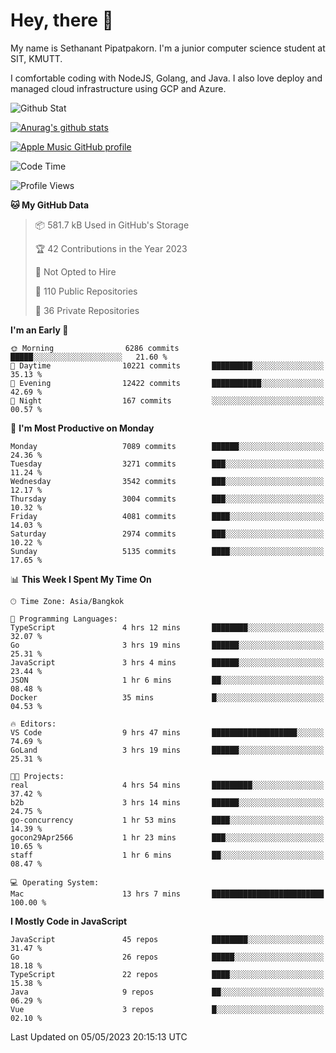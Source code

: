 # Hey, there 🙌
My name is Sethanant Pipatpakorn. I'm a junior computer science student at SIT, KMUTT.

I comfortable coding with NodeJS, Golang, and Java. I also love deploy and managed cloud infrastructure using GCP and Azure.

![Github Stat](https://github-profile-summary-cards.vercel.app/api/cards/profile-details?username=thetkpark&theme=dracula)

[![Anurag's github stats](https://github-readme-stats.vercel.app/api?username=thetkpark&count_private=true&show_icons=true&theme=tokyonight)](https://github.com/anuraghazra/github-readme-stats)

[![Apple Music GitHub profile](https://apple-music-github-profile.rayriffy.com/theme/light.svg?uid=000347.6120fcbefcb74cd59d65c108cc315787.1333)](https://github.com/rayriffy/apple-music-github-profile)

<!--START_SECTION:waka-->
![Code Time](http://img.shields.io/badge/Code%20Time-1%2C012%20hrs%2022%20mins-blue)

![Profile Views](http://img.shields.io/badge/Profile%20Views-0-blue)

**🐱 My GitHub Data** 

> 📦 581.7 kB Used in GitHub's Storage 
 > 
> 🏆 42 Contributions in the Year 2023
 > 
> 🚫 Not Opted to Hire
 > 
> 📜 110 Public Repositories 
 > 
> 🔑 36 Private Repositories 
 > 
**I'm an Early 🐤** 

```text
🌞 Morning                6286 commits        █████░░░░░░░░░░░░░░░░░░░░   21.60 % 
🌆 Daytime                10221 commits       █████████░░░░░░░░░░░░░░░░   35.13 % 
🌃 Evening                12422 commits       ███████████░░░░░░░░░░░░░░   42.69 % 
🌙 Night                  167 commits         ░░░░░░░░░░░░░░░░░░░░░░░░░   00.57 % 
```
📅 **I'm Most Productive on Monday** 

```text
Monday                   7089 commits        ██████░░░░░░░░░░░░░░░░░░░   24.36 % 
Tuesday                  3271 commits        ███░░░░░░░░░░░░░░░░░░░░░░   11.24 % 
Wednesday                3542 commits        ███░░░░░░░░░░░░░░░░░░░░░░   12.17 % 
Thursday                 3004 commits        ███░░░░░░░░░░░░░░░░░░░░░░   10.32 % 
Friday                   4081 commits        ████░░░░░░░░░░░░░░░░░░░░░   14.03 % 
Saturday                 2974 commits        ███░░░░░░░░░░░░░░░░░░░░░░   10.22 % 
Sunday                   5135 commits        ████░░░░░░░░░░░░░░░░░░░░░   17.65 % 
```


📊 **This Week I Spent My Time On** 

```text
🕑︎ Time Zone: Asia/Bangkok

💬 Programming Languages: 
TypeScript               4 hrs 12 mins       ████████░░░░░░░░░░░░░░░░░   32.07 % 
Go                       3 hrs 19 mins       ██████░░░░░░░░░░░░░░░░░░░   25.31 % 
JavaScript               3 hrs 4 mins        ██████░░░░░░░░░░░░░░░░░░░   23.44 % 
JSON                     1 hr 6 mins         ██░░░░░░░░░░░░░░░░░░░░░░░   08.48 % 
Docker                   35 mins             █░░░░░░░░░░░░░░░░░░░░░░░░   04.53 % 

🔥 Editors: 
VS Code                  9 hrs 47 mins       ███████████████████░░░░░░   74.69 % 
GoLand                   3 hrs 19 mins       ██████░░░░░░░░░░░░░░░░░░░   25.31 % 

🐱‍💻 Projects: 
real                     4 hrs 54 mins       █████████░░░░░░░░░░░░░░░░   37.42 % 
b2b                      3 hrs 14 mins       ██████░░░░░░░░░░░░░░░░░░░   24.75 % 
go-concurrency           1 hr 53 mins        ████░░░░░░░░░░░░░░░░░░░░░   14.39 % 
gocon29Apr2566           1 hr 23 mins        ███░░░░░░░░░░░░░░░░░░░░░░   10.65 % 
staff                    1 hr 6 mins         ██░░░░░░░░░░░░░░░░░░░░░░░   08.47 % 

💻 Operating System: 
Mac                      13 hrs 7 mins       █████████████████████████   100.00 % 
```

**I Mostly Code in JavaScript** 

```text
JavaScript               45 repos            ████████░░░░░░░░░░░░░░░░░   31.47 % 
Go                       26 repos            █████░░░░░░░░░░░░░░░░░░░░   18.18 % 
TypeScript               22 repos            ████░░░░░░░░░░░░░░░░░░░░░   15.38 % 
Java                     9 repos             ██░░░░░░░░░░░░░░░░░░░░░░░   06.29 % 
Vue                      3 repos             █░░░░░░░░░░░░░░░░░░░░░░░░   02.10 % 
```




 Last Updated on 05/05/2023 20:15:13 UTC
<!--END_SECTION:waka-->
